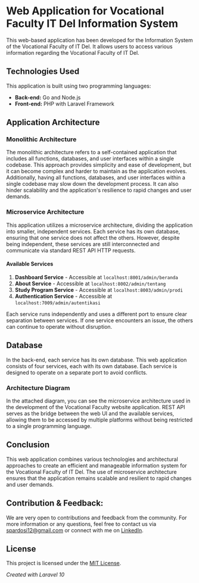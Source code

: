 # Web Application for Vocational Faculty IT Del Information System

This web-based application has been developed for the Information System of the Vocational Faculty of IT Del. It allows users to access various information regarding the Vocational Faculty of IT Del.

## Technologies Used

This application is built using two programming languages:

- **Back-end:** Go and Node.js
- **Front-end:** PHP with Laravel Framework

## Application Architecture

### Monolithic Architecture

The monolithic architecture refers to a self-contained application that includes all functions, databases, and user interfaces within a single codebase. This approach provides simplicity and ease of development, but it can become complex and harder to maintain as the application evolves. Additionally, having all functions, databases, and user interfaces within a single codebase may slow down the development process. It can also hinder scalability and the application's resilience to rapid changes and user demands.

### Microservice Architecture

This application utilizes a microservice architecture, dividing the application into smaller, independent services. Each service has its own database, ensuring that one service does not affect the others. However, despite being independent, these services are still interconnected and communicate via standard REST API HTTP requests.

#### Available Services

1. **Dashboard Service** - Accessible at `localhost:8001/admin/beranda`
2. **About Service** - Accessible at `localhost:8002/admin/tentang`
3. **Study Program Service** - Accessible at `localhost:8003/admin/prodi`
4. **Authentication Service** - Accessible at `localhost:7009/admin/autentikasi`

Each service runs independently and uses a different port to ensure clear separation between services. If one service encounters an issue, the others can continue to operate without disruption.

## Database

In the back-end, each service has its own database. This web application consists of four services, each with its own database. Each service is designed to operate on a separate port to avoid conflicts.

### Architecture Diagram

In the attached diagram, you can see the microservice architecture used in the development of the Vocational Faculty website application. REST API serves as the bridge between the web UI and the available services, allowing them to be accessed by multiple platforms without being restricted to a single programming language.

## Conclusion

This web application combines various technologies and architectural approaches to create an efficient and manageable information system for the Vocational Faculty of IT Del. The use of microservice architecture ensures that the application remains scalable and resilient to rapid changes and user demands.

## Contribution & Feedback:
We are very open to contributions and feedback from the community. For more information or any questions, feel free to contact us via [spardosi12@gmail.com](mailto:spardosi12@gmail.com) or connect with me on [LinkedIn](https://www.linkedin.com/in/sion-pardosi-961607254/).

## License

This project is licensed under the [MIT License](LICENSE).

*Created with Laravel 10*
